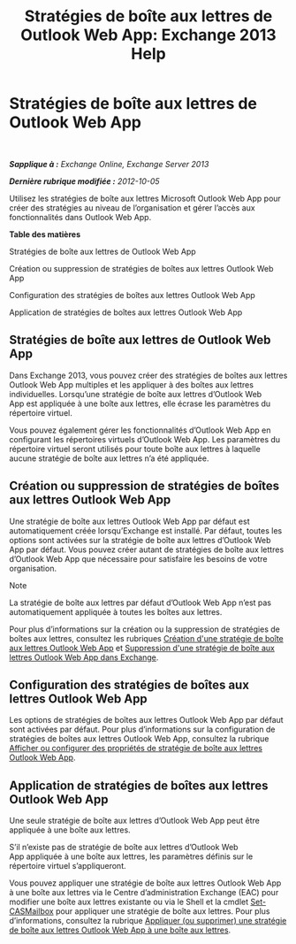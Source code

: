 ﻿---
title: 'Stratégies de boîte aux lettres de Outlook Web App: Exchange 2013 Help'
TOCTitle: Stratégies de boîte aux lettres de Outlook Web App
ms:assetid: 213b8b7a-1c29-49ee-8c98-d0364ddf4f9d
ms:mtpsurl: https://technet.microsoft.com/fr-fr/library/Dd335142(v=EXCHG.150)
ms:contentKeyID: 50477635
ms.date: 04/24/2018
mtps_version: v=EXCHG.150
ms.translationtype: HT
---

# Stratégies de boîte aux lettres de Outlook Web App

 

_**Sapplique à :** Exchange Online, Exchange Server 2013_

_**Dernière rubrique modifiée :** 2012-10-05_

Utilisez les stratégies de boîte aux lettres Microsoft Outlook Web App pour créer des stratégies au niveau de l’organisation et gérer l’accès aux fonctionnalités dans Outlook Web App.

**Table des matières**

Stratégies de boîte aux lettres de Outlook Web App

Création ou suppression de stratégies de boîtes aux lettres Outlook Web App

Configuration des stratégies de boîtes aux lettres Outlook Web App

Application de stratégies de boîtes aux lettres Outlook Web App

## Stratégies de boîte aux lettres de Outlook Web App

Dans Exchange 2013, vous pouvez créer des stratégies de boîtes aux lettres Outlook Web App multiples et les appliquer à des boîtes aux lettres individuelles. Lorsqu’une stratégie de boîte aux lettres d’Outlook Web App est appliquée à une boîte aux lettres, elle écrase les paramètres du répertoire virtuel.

Vous pouvez également gérer les fonctionnalités d’Outlook Web App en configurant les répertoires virtuels d’Outlook Web App. Les paramètres du répertoire virtuel seront utilisés pour toute boîte aux lettres à laquelle aucune stratégie de boîte aux lettres n’a été appliquée.

## Création ou suppression de stratégies de boîtes aux lettres Outlook Web App

Une stratégie de boîte aux lettres Outlook Web App par défaut est automatiquement créée lorsqu’Exchange est installé. Par défaut, toutes les options sont activées sur la stratégie de boîte aux lettres d’Outlook Web App par défaut. Vous pouvez créer autant de stratégies de boîte aux lettres d’Outlook Web App que nécessaire pour satisfaire les besoins de votre organisation.

> [!NOTE]
> La stratégie de boîte aux lettres par défaut d’Outlook Web App n’est pas automatiquement appliquée à toutes les boîtes aux lettres.


Pour plus d’informations sur la création ou la suppression de stratégies de boîtes aux lettres, consultez les rubriques [Création d'une stratégie de boîte aux lettres Outlook Web App](create-an-outlook-web-app-mailbox-policy-exchange-2013-help.md) et [Suppression d'une stratégie de boîte aux lettres Outlook Web App dans Exchange](remove-an-outlook-web-app-mailbox-policy-from-exchange-exchange-2013-help.md).

## Configuration des stratégies de boîtes aux lettres Outlook Web App

Les options de stratégies de boîtes aux lettres Outlook Web App par défaut sont activées par défaut. Pour plus d’informations sur la configuration de stratégies de boîtes aux lettres Outlook Web App, consultez la rubrique [Afficher ou configurer des propriétés de stratégie de boîte aux lettres Outlook Web App](view-or-configure-outlook-web-app-mailbox-policy-properties-exchange-2013-help.md).

## Application de stratégies de boîtes aux lettres Outlook Web App

Une seule stratégie de boîte aux lettres d’Outlook Web App peut être appliquée à une boîte aux lettres.

S’il n’existe pas de stratégie de boîte aux lettres d’Outlook Web App appliquée à une boîte aux lettres, les paramètres définis sur le répertoire virtuel s’appliqueront.

Vous pouvez appliquer une stratégie de boîte aux lettres Outlook Web App à une boîte aux lettres via le Centre d’administration Exchange (EAC) pour modifier une boîte aux lettres existante ou via le Shell et la cmdlet [Set-CASMailbox](https://technet.microsoft.com/fr-fr/library/bb125264\(v=exchg.150\)) pour appliquer une stratégie de boîte aux lettres. Pour plus d’informations, consultez la rubrique [Appliquer (ou supprimer) une stratégie de boîte aux lettres Outlook Web App à une boîte aux lettres](apply-or-remove-an-outlook-web-app-mailbox-policy-on-a-mailbox-exchange-2013-help.md).

